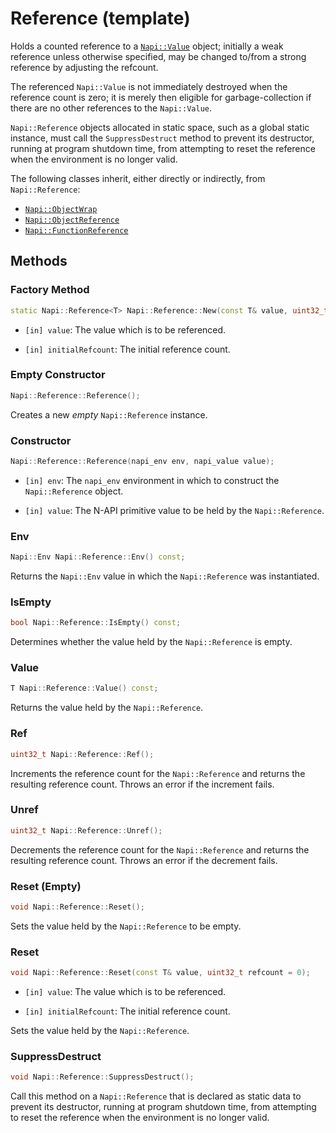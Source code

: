 # Reference (template)

Holds a counted reference to a [`Napi::Value`](doc/value.md) object; initially a weak reference unless otherwise specified, may be changed to/from a strong reference by adjusting the refcount.

The referenced `Napi::Value` is not immediately destroyed when the reference count is zero; it is merely then eligible for garbage-collection if there are no other references to the `Napi::Value`.

`Napi::Reference` objects allocated in static space, such as a global static instance, must call the `SuppressDestruct` method to prevent its destructor, running at program shutdown time, from attempting to reset the reference when the environment is no longer valid.

The following classes inherit, either directly or indirectly, from `Napi::Reference`:

* [`Napi::ObjectWrap`](doc/object_wrap.md)
* [`Napi::ObjectReference`](doc/object_reference.md)
* [`Napi::FunctionReference`](doc/function_reference.md)

## Methods

### Factory Method

```cpp
static Napi::Reference<T> Napi::Reference::New(const T& value, uint32_t initialRefcount = 0);
```

* `[in] value`: The value which is to be referenced.

* `[in] initialRefcount`: The initial reference count.

### Empty Constructor

```cpp
Napi::Reference::Reference();
```

Creates a new _empty_ `Napi::Reference` instance.

### Constructor

```cpp
Napi::Reference::Reference(napi_env env, napi_value value);
```

* `[in] env`: The `napi_env` environment in which to construct the `Napi::Reference` object.

* `[in] value`: The N-API primitive value to be held by the `Napi::Reference`.

### Env

```cpp
Napi::Env Napi::Reference::Env() const;
```

Returns the `Napi::Env` value in which the `Napi::Reference` was instantiated.

### IsEmpty

```cpp
bool Napi::Reference::IsEmpty() const;
```

Determines whether the value held by the `Napi::Reference` is empty.

### Value

```cpp
T Napi::Reference::Value() const;
```

Returns the value held by the `Napi::Reference`.

### Ref

```cpp
uint32_t Napi::Reference::Ref();
```

Increments the reference count for the `Napi::Reference` and returns the resulting reference count. Throws an error if the increment fails.

### Unref

```cpp
uint32_t Napi::Reference::Unref();
```

Decrements the reference count for the `Napi::Reference` and returns the resulting reference count. Throws an error if the decrement fails.

### Reset (Empty)

```cpp
void Napi::Reference::Reset();
```

Sets the value held by the `Napi::Reference` to be empty.

### Reset

```cpp
void Napi::Reference::Reset(const T& value, uint32_t refcount = 0);
```

* `[in] value`: The value which is to be referenced.

* `[in] initialRefcount`: The initial reference count.

Sets the value held by the `Napi::Reference`.

### SuppressDestruct

```cpp
void Napi::Reference::SuppressDestruct();
```

Call this method on a `Napi::Reference` that is declared as static data to prevent its destructor, running at program shutdown time, from attempting to reset the reference when the environment is no longer valid.
